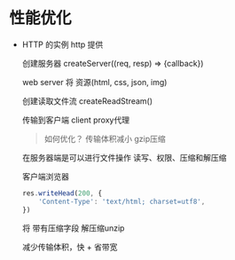 # 性能优化

- HTTP 的实例 http 提供

    创建服务器 createServer((req, resp) => {callback})

    web server 将 资源(html, css, json, img) 

    创建读取文件流 createReadStream()

    传输到客户端 client proxy代理

    > 如何优化？    传输体积减小   gzip压缩

    在服务器端是可以进行文件操作    读写、权限、压缩和解压缩

    客户端浏览器
    ```js
    res.writeHead(200, {
        'Content-Type': 'text/html; charset=utf8',
    })
    ```
    将 带有压缩字段 解压缩unzip

    减少传输体积，快 + 省带宽